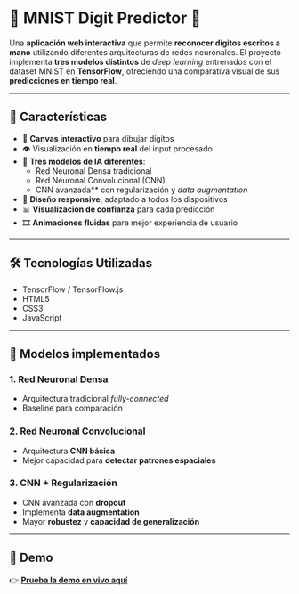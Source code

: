 # 🤖 MNIST Digit Predictor 🤖

Una **aplicación web interactiva** que permite **reconocer dígitos escritos a mano** utilizando diferentes arquitecturas de redes neuronales.
El proyecto implementa **tres modelos distintos** de *deep learning* entrenados con el dataset MNIST en **TensorFlow**, ofreciendo una comparativa visual de sus **predicciones en tiempo real**.

---

## 🌟 Características
- 🎨 **Canvas interactivo** para dibujar dígitos
- 👁️ Visualización en **tiempo real** del input procesado
- 🧠 **Tres modelos de IA diferentes**:
  - Red Neuronal Densa tradicional
  - Red Neuronal Convolucional (CNN)
  - CNN avanzada** con regularización y *data augmentation*
- 📱 **Diseño responsive**, adaptado a todos los dispositivos
- 📊 **Visualización de confianza** para cada predicción
- 🎞️ **Animaciones fluidas** para mejor experiencia de usuario

---

## 🛠️ Tecnologías Utilizadas

- TensorFlow / TensorFlow.js
- HTML5
- CSS3
- JavaScript

---

## 🤖 Modelos implementados

### 1. **Red Neuronal Densa**
- Arquitectura tradicional *fully-connected*
- Baseline para comparación

### 2. **Red Neuronal Convolucional**
- Arquitectura **CNN básica**
- Mejor capacidad para **detectar patrones espaciales**

### 3. **CNN + Regularización**
- CNN avanzada con **dropout**
- Implementa **data augmentation**
- Mayor **robustez** y **capacidad de generalización**

---

## 🚀 Demo

👉 [**Prueba la demo en vivo aquí**](https://ralvarado23.github.io/mnist-web-classificator/)
